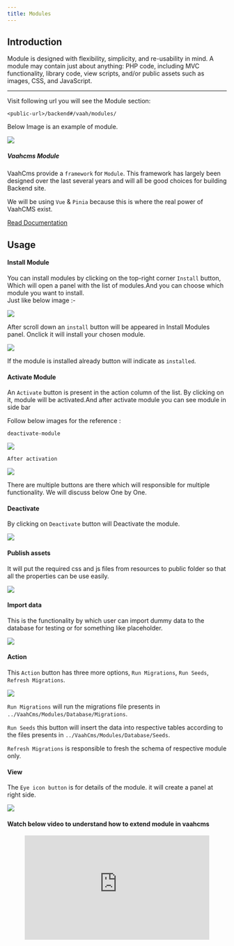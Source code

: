 ```yaml
---
title: Modules
---
```

## Introduction


Module is designed with flexibility, simplicity, and re-usability in mind. A module may contain just about anything: PHP code, including MVC functionality, library code, view scripts, and/or public assets such as images, CSS, and JavaScript.

------
Visit following url you will see the Module section:
```http request
<public-url>/backend#/vaah/modules/
```
Below Image is an example of module.

<img src="/images/module.png">


##### Vaahcms Module

VaahCms provide a `framework` for `Module`. This framework has largely been designed over the last several years and will all be good choices for building Backend site.

We will be using `Vue` & `Pinia` because this is where the real power of VaahCMS exist.

[Read Documentation](/vaahcms-2/getting-started/generate-module)

## Usage
#### Install Module

You can install modules by clicking on the top-right corner `Install` button, Which will open a panel with the list of modules.And you can choose which module you want to install.  
Just like below image :-

<img src="/images/module-1.png">

After scroll down an `install` button will be appeared in Install Modules panel. Onclick it will install your chosen module.

<img src="/images/module-2.png">

If the module is installed already button will indicate as `installed`.

#### Activate Module

An `Activate` button is present in the action column of the list. By clicking on it, module will be activated.And after activate module you can see module in side bar  

Follow below images for the reference :

`deactivate-module`

<img src="/images/deactivate-module.png">

`After activation`

<img src="/images/activate-module.png">

There are multiple buttons are there which will responsible for multiple functionality.
We will discuss below One by One.

#### Deactivate

By clicking on `Deactivate` button will Deactivate the module.

<img src="/images/deactivate-btn.png">

#### Publish assets

It will put the required css and js files from resources to public folder so that all the properties can be use easily.

<img src="/images/publish-assets.png">

#### Import data

This is the functionality by which user can import dummy data to the database for testing or for something like placeholder.

<img src="/images/import-data.png">

#### Action

This `Action` button has three more options, `Run Migrations`, `Run Seeds`, `Refresh Migrations`.

<img src="/images/module-action.png">

`Run Migrations` will run the migrations file presents in `../VaahCms/Modules/Database/Migrations`.

`Run Seeds` this button will insert the data into respective tables according to the files presents in `../VaahCms/Modules/Database/Seeds`.

`Refresh Migrations` is responsible to fresh the schema of respective module only.

#### View

The `Eye icon button` is for details of the module. it will create a panel at right side.

<img src="/images/view-module.png">

#### Watch below video to understand how to extend module in vaahcms

<figure>
  <iframe src="https://www.youtube.com/embed/sgDgObXp6cI" frameborder="0" allowfullscreen="true" style="width: 100%; aspect-ratio: 16/9;"> </iframe>
</figure>
